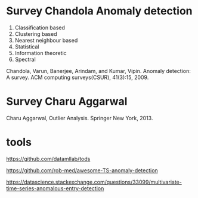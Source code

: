 
# Survey Chandola  Anomaly detection

1. Classification based
1. Clustering based
1. Nearest neighbour based
1. Statistical
1. Information theoretic
1. Spectral

Chandola, Varun, Banerjee, Arindam, and Kumar, Vipin.  Anomaly detection: A survey.  ACM computing surveys(CSUR), 41(3):15, 2009.

# Survey Charu Aggarwal

Charu Aggarwal, Outlier Analysis. Springer New York, 2013.

# tools

https://github.com/datamllab/tods

https://github.com/rob-med/awesome-TS-anomaly-detection

https://datascience.stackexchange.com/questions/33099/multivariate-time-series-anomalous-entry-detection
